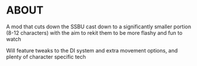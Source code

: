 # ABOUT

A mod that cuts down the SSBU cast down to a significantly smaller portion (8-12 characters) with the aim to rekit them to be more flashy and fun to watch

Will feature tweaks to the DI system and extra movement options, and plenty of character specific tech

